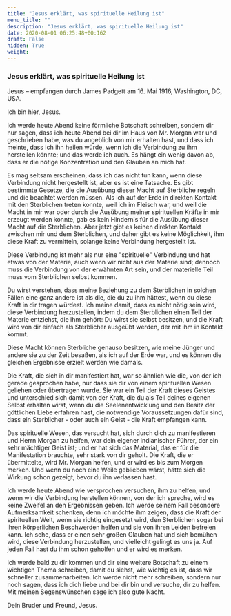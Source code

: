 ```yaml
---
title: "Jesus erklärt, was spirituelle Heilung ist"
menu_title: ""
description: "Jesus erklärt, was spirituelle Heilung ist"
date: 2020-08-01 06:25:48+00:162
draft: False
hidden: True
weight:
---
```

### Jesus erklärt, was spirituelle Heilung ist

Jesus – empfangen durch James Padgett am 16. Mai 1916, Washington, DC, USA.

Ich bin hier, Jesus.

Ich werde heute Abend keine förmliche Botschaft schreiben, sondern dir nur sagen, dass ich heute Abend bei dir im Haus von Mr. Morgan war und geschrieben habe, was du angeblich von mir erhalten hast, und dass ich meinte, dass ich ihn heilen würde, wenn ich die Verbindung zu ihm herstellen könnte; und das werde ich auch. Es hängt ein wenig davon ab, dass er die nötige Konzentration und den Glauben an mich hat.

Es mag seltsam erscheinen, dass ich das nicht tun kann, wenn diese Verbindung nicht hergestellt ist, aber es ist eine Tatsache. Es gibt bestimmte Gesetze, die die Ausübung dieser Macht auf Sterbliche regeln und die beachtet werden müssen. Als ich auf der Erde in direkten Kontakt mit den Sterblichen treten konnte, weil ich im Fleisch war, und weil die Macht in mir war oder durch die Ausübung meiner spirituellen Kräfte in mir erzeugt werden konnte, gab es kein Hindernis für die Ausübung dieser Macht auf die Sterblichen. Aber jetzt gibt es keinen direkten Kontakt zwischen mir und dem Sterblichen, und daher gibt es keine Möglichkeit, ihm diese Kraft zu vermitteln, solange keine Verbindung hergestellt ist.

Diese Verbindung ist mehr als nur eine "spirituelle" Verbindung und hat etwas von der Materie, auch wenn wir nicht aus der Materie sind; dennoch muss die Verbindung von der erwähnten Art sein, und der materielle Teil muss vom Sterblichen selbst kommen.

Du wirst verstehen, dass meine Beziehung zu dem Sterblichen in solchen Fällen eine ganz andere ist als die, die du zu ihm hättest, wenn du diese Kraft in dir tragen würdest. Ich meine damit, dass es nicht nötig sein wird, diese Verbindung herzustellen, indem du dem Sterblichen einen Teil der Materie entziehst, die ihm gehört: Du wirst sie selbst besitzen, und die Kraft wird von dir einfach als Sterblicher ausgeübt werden, der mit ihm in Kontakt kommt.

Diese Macht können Sterbliche genauso besitzen, wie meine Jünger und andere sie zu der Zeit besaßen, als ich auf der Erde war, und es können die gleichen Ergebnisse erzielt werden wie damals.

Die Kraft, die sich in dir manifestiert hat, war so ähnlich wie die, von der ich gerade gesprochen habe, nur dass sie dir von einem spirituellen Wesen geliehen oder übertragen wurde. Sie war ein Teil der Kraft dieses Geistes und unterschied sich damit von der Kraft, die du als Teil deines eigenen Selbst erhalten wirst, wenn du die Seelenentwicklung und den Besitz der göttlichen Liebe erfahren hast, die notwendige Voraussetzungen dafür sind, dass ein Sterblicher - oder auch ein Geist - die Kraft empfangen kann.

Das spirituelle Wesen, das versucht hat, sich durch dich zu manifestieren und Herrn Morgan zu helfen, war dein eigener indianischer Führer, der ein sehr mächtiger Geist ist; und er hat sich das Material, das er für die Manifestation brauchte, sehr stark von dir geholt. Die Kraft, die er übermittelte, wird Mr. Morgan helfen, und er wird es bis zum Morgen merken. Und wenn du noch eine Weile geblieben wärst, hätte sich die Wirkung schon gezeigt, bevor du ihn verlassen hast.

Ich werde heute Abend wie versprochen versuchen, ihm zu helfen, und wenn wir die Verbindung herstellen können, von der ich spreche, wird es keine Zweifel an den Ergebnissen geben. Ich werde seinem Fall besondere Aufmerksamkeit schenken, denn ich möchte ihm zeigen, dass die Kraft der spirituellen Welt, wenn sie richtig eingesetzt wird, den Sterblichen sogar bei ihren körperlichen Beschwerden helfen und sie von ihren Leiden befreien kann. Ich sehe, dass er einen sehr großen Glauben hat und sich bemühen wird, diese Verbindung herzustellen, und vielleicht gelingt es uns ja. Auf jeden Fall hast du ihm schon geholfen und er wird es merken.

Ich werde bald zu dir kommen und dir eine weitere Botschaft zu einem wichtigen Thema schreiben, damit du siehst, wie wichtig es ist, dass wir schneller zusammenarbeiten. Ich werde nicht mehr schreiben, sondern nur noch sagen, dass ich dich liebe und bei dir bin und versuche, dir zu helfen. Mit meinen Segenswünschen sage ich also gute Nacht.

Dein Bruder und Freund, Jesus.
